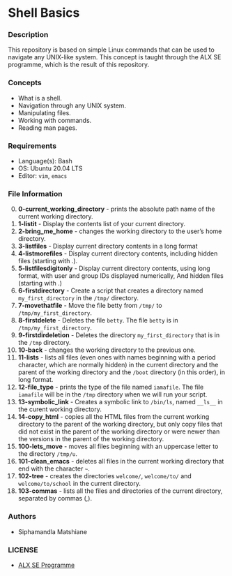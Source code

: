 # Shell Basics

### Description
This repository is based on simple Linux commands that can be used to navigate any UNIX-like system. This concept is taught through the ALX SE programme, which is the result of this repository.

### Concepts
* What is a shell.
* Navigation through any UNIX system.
* Manipulating files.
* Working with commands.
* Reading man pages.

### Requirements
* Language(s): Bash
* OS: Ubuntu 20.04 LTS
* Editor: `vim`, `emacs`

### File Information
0. **0-current_working_directory** - prints the absolute path name of the current working directory.<br>
1. **1-listit** - Display the contents list of your current directory.<br>
2. **2-bring_me_home** - changes the working directory to the user’s home directory.<br>
3. **3-listfiles** - Display current directory contents in a long format<br>
4. **4-listmorefiles** - Display current directory contents, including hidden files (starting with .).<br>
5. **5-listfilesdigitonly** - Display current directory contents, using long format, with user and group IDs displayed numerically, And hidden files (starting with .)<br>
6. **6-firstdirectory** - Create a script that creates a directory named `my_first_directory` in the `/tmp/` directory.<br>
7. **7-movethatfile** - Move the file betty from `/tmp/` to `/tmp/my_first_directory`.<br>
8. **8-firstdelete** - Deletes the file `betty`. The file `betty` is in `/tmp/my_first_directory`.<br>
9. **9-firstdirdeletion** - Deletes the directory `my_first_directory` that is in the `/tmp` directory.<br>
10. **10-back** - changes the working directory to the previous one.<br>
11. **11-lists** - lists all files (even ones with names beginning with a period character, which are normally hidden) in the current directory and the parent of the working directory and the `/boot` directory (in this order), in long format.<br>
12. **12-file_type** - prints the type of the file named `iamafile`. The file `iamafile` will be in the `/tmp` directory when we will run your script.<br>
13. **13-symbolic_link** - Creates a symbolic link to `/bin/ls`, named `__ls__` in the curent working directory.<br>
14. **14-copy_html** - copies all the HTML files from the current working directory to the parent of the working directory, but only copy files that did not exist in the parent of the working directory or were newer than the versions in the parent of the working directory.<br>
15. **100-lets_move** - moves all files beginning with an uppercase letter to the directory `/tmp/u`.<br>
16. **101-clean_emacs** - deletes all files in the current working directory that end with the character `~`.<br>
17. **102-tree** -  creates the directories `welcome/`, `welcome/to/` and `welcome/to/school` in the current directory.<br>
18. **103-commas** - lists all the files and directories of the current directory, separated by commas (,).<br>

### Authors
* Siphamandla Matshiane

### LICENSE
* <a href="https://www.alxafrica.com/">ALX SE Programme</a>
